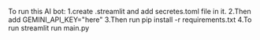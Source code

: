 To run this AI bot:
1.create .streamlit and add secretes.toml file in it.
2.Then add GEMINI_API_KEY="here"
3.Then run pip install -r requirements.txt
4.To run streamlit run main.py
